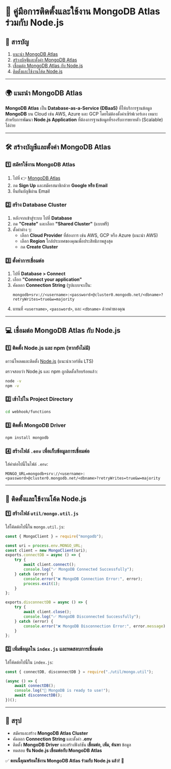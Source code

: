 # 🚀 **คู่มือการติดตั้งและใช้งาน MongoDB Atlas ร่วมกับ Node.js**

## 📌 **สารบัญ**
1. [แนะนำ MongoDB Atlas](#แนะนำ-mongodb-atlas)
2. [สร้างบัญชีและตั้งค่า MongoDB Atlas](#สร้างบัญชีและตั้งค่า-mongodb-atlas)
3. [เชื่อมต่อ MongoDB Atlas กับ Node.js](#เชื่อมต่อ-mongodb-atlas-กับ-nodejs)
4. [ติดตั้งและใช้งานโค้ด Node.js](#ติดตั้งและใช้งานโค้ด-nodejs)

---

## 🌍 **แนะนำ MongoDB Atlas**
**MongoDB Atlas** เป็น **Database-as-a-Service (DBaaS)** ที่ให้บริการฐานข้อมูล **MongoDB** บน Cloud เช่น AWS, Azure และ GCP โดยไม่ต้องตั้งค่าเซิร์ฟเวอร์เอง เหมาะสำหรับการพัฒนา **Node.js Application** ที่ต้องการฐานข้อมูลที่รองรับการขยายตัว (Scalable) ได้ง่าย

---

## 🛠️ **สร้างบัญชีและตั้งค่า MongoDB Atlas**
### 1️⃣ **สมัครใช้งาน MongoDB Atlas**
1. ไปที่ 👉 [MongoDB Atlas](https://www.mongodb.com/cloud/atlas)
2. กด **Sign Up** และสมัครสมาชิกด้วย **Google หรือ Email**
3. ยืนยันบัญชีผ่าน Email

### 2️⃣ **สร้าง Database Cluster**
1. หลังจากเข้าสู่ระบบ ไปที่ **Database**
2. กด **"Create"** และเลือก **"Shared Cluster"** (แบบฟรี)
3. ตั้งค่าต่าง ๆ:
   - เลือก **Cloud Provider** ที่ต้องการ เช่น AWS, GCP หรือ Azure (แนะนำ AWS)
   - เลือก **Region** ใกล้ประเทศของคุณเพื่อประสิทธิภาพสูงสุด
   - กด **Create Cluster**

### 3️⃣ **ตั้งค่าการเชื่อมต่อ**
1. ไปที่ **Database > Connect**
2. เลือก **"Connect your application"**
3. คัดลอก **Connection String** (รูปแบบจะเป็น:  
   ```
   mongodb+srv://<username>:<password>@cluster0.mongodb.net/<dbname>?retryWrites=true&w=majority
   ```
4. แทนที่ `<username>`, `<password>`, และ `<dbname>` ด้วยค่าของคุณ

---

## 💻 **เชื่อมต่อ MongoDB Atlas กับ Node.js**
### 1️⃣ **ติดตั้ง Node.js และ npm (หากยังไม่มี)**
ดาวน์โหลดและติดตั้ง [Node.js](https://nodejs.org/) (แนะนำเวอร์ชัน LTS)

ตรวจสอบว่า Node.js และ npm ถูกติดตั้งเรียบร้อยแล้ว:
```sh
node -v
npm -v
```

### 2️⃣ **เข้าไปใน Project Directory**
```sh
cd webhook/functions
```

### 3️⃣ **ติดตั้ง MongoDB Driver**
```sh
npm install mongodb
```

### 4️⃣ **สร้างไฟล์ `.env` เพื่อเก็บข้อมูลการเชื่อมต่อ**
ใส่ค่าต่อไปนี้ในไฟล์ `.env`:
```
MONGO_URL=mongodb+srv://<username>:<password>@cluster0.mongodb.net/<dbname>?retryWrites=true&w=majority
```

---

## 📝 **ติดตั้งและใช้งานโค้ด Node.js**
### 1️⃣ **สร้างไฟล์ `util/mongo.util.js`**
ใส่โค้ดต่อไปนี้ใน `mongo.util.js`:
```javascript
const { MongoClient } = require("mongodb");

const uri = process.env.MONGO_URL;
const client = new MongoClient(uri);
exports.connectDB = async () => {
    try {
        await client.connect();
        console.log("✅ MongoDB Connected Successfully");
    } catch (error) {
        console.error("❌ MongoDB Connection Error:", error);
        process.exit(1);
    }
};

exports.disconnectDB = async () => {
    try {
        await client.close();
        console.log("✅ MongoDB Disconnected Successfully");
    } catch (error) {
        console.error("❌ MongoDB Disconnection Error:", error.message);
    }
};
```

### 2️⃣ **เพิ่มข้อมูลใน `index.js` และทดสอบการเชื่อมต่อ**

ใส่โค้ดต่อไปนี้ใน `index.js`:
```javascript
const { connectDB, disconnectDB } = require("./util/mongo.util");

(async () => {
    await connectDB();
    console.log("🎉 MongoDB is ready to use!");
    await disconnectDB();
})();
```

---

## 🎉 **สรุป**
- สมัครและสร้าง **MongoDB Atlas Cluster**
- คัดลอก **Connection String** และตั้งค่า **.env**
- ติดตั้ง **MongoDB Driver** และสร้างฟังก์ชัน **เชื่อมต่อ, เพิ่ม, ค้นหา** ข้อมูล
- ทดสอบ **รัน Node.js เชื่อมต่อกับ MongoDB Atlas**

✅ **ตอนนี้คุณพร้อมใช้งาน MongoDB Atlas ร่วมกับ Node.js แล้ว!** 🚀
